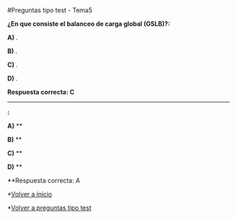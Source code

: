 #Preguntas tipo test - Tema5


**¿En que consiste el balanceo de carga global (GSLB)?:**

**A)** *.*


**B)** *.*


**C)** *.*


**D)** *.*


**Respuesta correcta: C**

****

**:**

**A)** **


**B)** **


**C)** **


**D)** **


**Respuesta correcta: *A*


*[Volver a ínicio](../../../)

*[Volver a preguntas tipo test](../../../Preguntas_Test)
